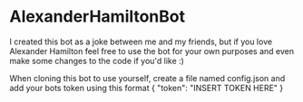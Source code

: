# AlexanderHamiltonBot
I created this bot as a joke between me and my friends, but if you love Alexander Hamilton feel free to use the bot for your own purposes and even make some changes to the code if you'd like :)

 When cloning this bot to use yourself, create a file named config.json and add your bots token using this format
{
"token": "INSERT TOKEN HERE"
}

